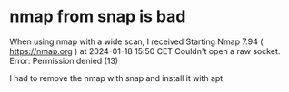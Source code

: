 # nmap from snap is bad

When using nmap with a wide scan, I received 
Starting Nmap 7.94 ( https://nmap.org ) at 2024-01-18 15:50 CET
Couldn't open a raw socket. Error: Permission denied (13)

I had to remove the nmap with snap and install it with apt 